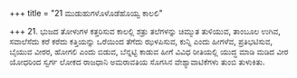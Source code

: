 +++
title = "21 ಮುಡುಹುಗಳೊಳೊಡೆಹೊಯ್ವ ಕಾಲಲಿ"

+++
21. ಭುಜದ ತೋಳುಗಳ ಕತ್ತರಿಸುವ ಕಾಲಲ್ಲಿ ಶತ್ರು ತಲೆಗಳನ್ನು ಚಿಮ್ಮುತ ತುಳಿಯುವ, ತಾಂಬೂಲ ಉಗಿವ, ಸವಾಲೆಸೆದು ಕರೆ ಕರೆದು ಕತ್ತಿಯನ್ನು ಒರೆಯಿಂದ ತೆಗೆದು ಝಳಪಿಸುವ, ಕುನ್ನಿ ಎಂದು ಹೀಗಳೆವ, ಪ್ರತಿಭಟಿಸುವ, ಬೈಯುವ ವೀರರ, ಹೋಗಲಿ ಎಂದು ಬಿಡುವ, ಬೆನ್ನಟ್ಟಿ ಕಾಡುವ ಹೀಗೆ ವಿವಿಧ ರೀತಿಯಲ್ಲಿ ಯುದ್ಧ ಮಾಡಿ ಮಡಿದ ವೀರ ಯೋಧರಿಂದ ಸ್ವರ್ಗ ಲೋಕದ ರಾಜಧಾನಿ ಅಮರಾವತಿಯ ಸೊಗಸಿನ  ವೇಶ್ಯಾವಾಟಿಕೆಗಳು ತುಂಬಿ ತುಳುಕಿತು.